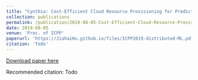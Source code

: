 ```yaml
---
title: "Cynthia: Cost-Efficient Cloud Resource Provisioning for Predictable Distributed Deep Neural Network Training"
collection: publications
permalink: /publication/2019-08-05-Cost-Efficient-Cloud-Resource-Provisioning-for-Predictable-Distributed-Deep-Neural-Network-Training
date: 2019-08-05
venue: 'Proc. of ICPP'
paperurl: 'https://JiahaiHu.github.io/files/ICPP2019-distributed-ML.pdf'
citation: 'Todo'
---
```


<a href='https://JiahaiHu.github.io/files/ICPP2019-distributed-ML.pdf'>Download paper here</a>

Recommended citation: Todo